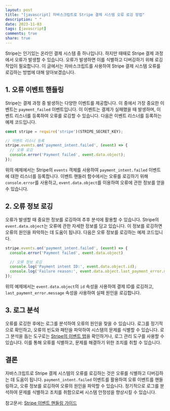 ```yaml
---
layout: post
title: "[javascript] 자바스크립트로 Stripe 결제 시스템 오류 로깅 방법"
description: " "
date: 2023-11-03
tags: [javascript]
comments: true
share: true
---
```


Stripe는 인기있는 온라인 결제 시스템 중 하나입니다. 하지만 때때로 Stripe 결제 과정에서 오류가 발생할 수 있습니다. 오류가 발생하면 이를 식별하고 디버깅하기 위해 로깅 작업이 필요합니다. 이 글에서는 자바스크립트를 사용하여 Stripe 결제 시스템 오류를 로깅하는 방법에 대해 알아보겠습니다.

## 1. 오류 이벤트 핸들링

Stripe는 결제 과정 중 발생하는 다양한 이벤트를 제공합니다. 이 중에서 가장 중요한 이벤트는 `payment_failed` 이벤트입니다. 이 이벤트는 결제가 실패했을 때 발생하며, 이벤트 리스너를 등록하여 오류를 로깅할 수 있습니다. 다음은 이벤트 리스너를 등록하는 예제 코드입니다.

```javascript
const stripe = require('stripe')(STRIPE_SECRET_KEY);

// 이벤트 리스너 등록
stripe.events.on('payment_intent.failed', (event) => {
  // 오류 로깅
  console.error('Payment failed', event.data.object);
});
```

위의 예제에서는 Stripe의 `events` 객체를 사용하여 `payment_intent.failed` 이벤트에 대한 리스너를 등록합니다. 이벤트 핸들러 함수에서는 오류를 로깅하기 위해 `console.error`를 사용하고, `event.data.object`를 이용하여 오류에 관한 정보를 얻을 수 있습니다.

## 2. 오류 정보 로깅

오류가 발생할 때 중요한 정보를 로깅하여 추후 분석에 활용할 수 있습니다. Stripe의 `event.data.object`는 오류에 관한 자세한 정보를 담고 있습니다. 이 정보를 로깅하면 오류의 원인을 파악하는 데 도움이 됩니다. 다음은 오류 정보를 로깅하는 예제 코드입니다.

```javascript
stripe.events.on('payment_intent.failed', (event) => {
  console.error('Payment failed', event.data.object)

  // 오류 정보 로깅
  console.log('Payment intent ID:', event.data.object.id);
  console.log('Failure reason:', event.data.object.last_payment_error.message);
});
```

위의 예제에서는 `event.data.object`의 `id` 속성을 사용하여 결제 ID를 로깅하고, `last_payment_error.message` 속성을 사용하여 실패 원인을 로깅합니다.

## 3. 로그 분석

오류를 로깅한 후에는 로그를 분석하여 오류의 원인을 찾을 수 있습니다. 로그를 정기적으로 확인하고, 오류의 빈도와 패턴을 파악하여 시스템의 문제를 식별할 수 있습니다. 로그 분석을 돕는 도구로는 [Stripe의 이벤트 탭](https://dashboard.stripe.com/test/events)을 확인하거나, 로그 관리 도구를 사용할 수 있습니다. 이를 통해 오류를 식별하고, 문제를 해결하기 위한 조치를 취할 수 있습니다.

## 결론

자바스크립트로 Stripe 결제 시스템의 오류를 로깅하는 것은 오류를 식별하고 디버깅하는 데 도움이 됩니다. `payment_intent.failed` 이벤트를 활용하여 오류 이벤트를 핸들링하고, 오류 정보를 로깅하여 오류의 원인을 파악할 수 있습니다. 정기적으로 로그를 분석하여 문제를 식별하고 조치를 취함으로써 시스템 안정성을 향상시킬 수 있습니다.

참고문서: [Stripe 이벤트 핸들링 가이드](https://stripe.com/docs/payments/handling-payment-events)